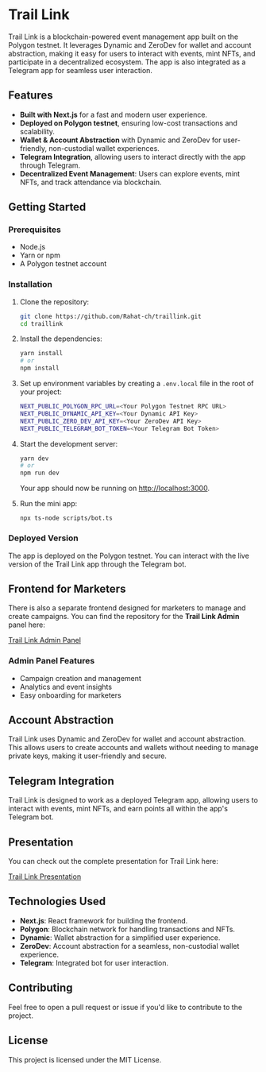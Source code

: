 # Trail Link

Trail Link is a blockchain-powered event management app built on the Polygon testnet. It leverages Dynamic and ZeroDev for wallet and account abstraction, making it easy for users to interact with events, mint NFTs, and participate in a decentralized ecosystem. The app is also integrated as a Telegram app for seamless user interaction.

## Features

- **Built with Next.js** for a fast and modern user experience.
- **Deployed on Polygon testnet**, ensuring low-cost transactions and scalability.
- **Wallet & Account Abstraction** with Dynamic and ZeroDev for user-friendly, non-custodial wallet experiences.
- **Telegram Integration**, allowing users to interact directly with the app through Telegram.
- **Decentralized Event Management**: Users can explore events, mint NFTs, and track attendance via blockchain.

## Getting Started

### Prerequisites

- Node.js
- Yarn or npm
- A Polygon testnet account

### Installation

1. Clone the repository:

    ```bash
    git clone https://github.com/Rahat-ch/traillink.git
    cd traillink
    ```

2. Install the dependencies:

    ```bash
    yarn install
    # or
    npm install
    ```

3. Set up environment variables by creating a `.env.local` file in the root of your project:

    ```bash
    NEXT_PUBLIC_POLYGON_RPC_URL=<Your Polygon Testnet RPC URL>
    NEXT_PUBLIC_DYNAMIC_API_KEY=<Your Dynamic API Key>
    NEXT_PUBLIC_ZERO_DEV_API_KEY=<Your ZeroDev API Key>
    NEXT_PUBLIC_TELEGRAM_BOT_TOKEN=<Your Telegram Bot Token>
    ```

4. Start the development server:

    ```bash
    yarn dev
    # or
    npm run dev
    ```

   Your app should now be running on [http://localhost:3000](http://localhost:3000).

5. Run the mini app:

   ```
   npx ts-node scripts/bot.ts
   ```

### Deployed Version

The app is deployed on the Polygon testnet. You can interact with the live version of the Trail Link app through the Telegram bot.

## Frontend for Marketers

There is also a separate frontend designed for marketers to manage and create campaigns. You can find the repository for the **Trail Link Admin** panel here:

[Trail Link Admin Panel](https://github.com/Rahat-ch/traillink_admin)

### Admin Panel Features

- Campaign creation and management
- Analytics and event insights
- Easy onboarding for marketers

## Account Abstraction

Trail Link uses Dynamic and ZeroDev for wallet and account abstraction. This allows users to create accounts and wallets without needing to manage private keys, making it user-friendly and secure.

## Telegram Integration

Trail Link is designed to work as a deployed Telegram app, allowing users to interact with events, mint NFTs, and earn points all within the app's Telegram bot.

## Presentation

You can check out the complete presentation for Trail Link here:

[Trail Link Presentation](https://www.canva.com/design/DAGUFxOA1r8/ULioPzWMgVFrLWqH9QYprQ/edit?utm_content=DAGUFxOA1r8&utm_campaign=designshare&utm_medium=link2&utm_source=sharebutton)

## Technologies Used

- **Next.js**: React framework for building the frontend.
- **Polygon**: Blockchain network for handling transactions and NFTs.
- **Dynamic**: Wallet abstraction for a simplified user experience.
- **ZeroDev**: Account abstraction for a seamless, non-custodial wallet experience.
- **Telegram**: Integrated bot for user interaction.

## Contributing

Feel free to open a pull request or issue if you'd like to contribute to the project.

## License

This project is licensed under the MIT License.
